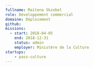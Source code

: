 ```yaml
---
fullname: Maïtena Skzobel
role: Développement commercial
domaine: Déploiement
github:
missions:
  - start: 2018-04-05
    end: 2018-12-31
    status: admin
    employer: Ministère de la Culture
startups:
    - pass-culture
---
```

